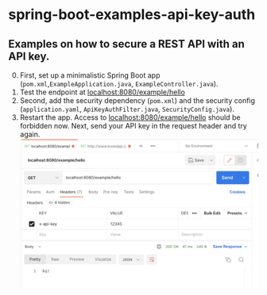 # spring-boot-examples-api-key-auth

## Examples on how to secure a REST API with an API key.

0. First, set up a minimalistic Spring Boot app (`pom.xml`,`ExampleApplication.java`, `ExampleController.java`).
1. Test the endpoint at [localhost:8080/example/hello](localhost:8080/example/hello)
2. Second, add the security dependency (`pom.xml`) and the security config (`application.yaml`, `ApiKeyAuthFilter.java`, `SecurityConfig.java`).
3. Restart the app. Access to [localhost:8080/example/hello](localhost:8080/example/hello) should be forbidden now. Next, send your API key in the request header and try again. [<img align="right" src="screenshots/postman-api-key.png">](postman-api-key.png)
